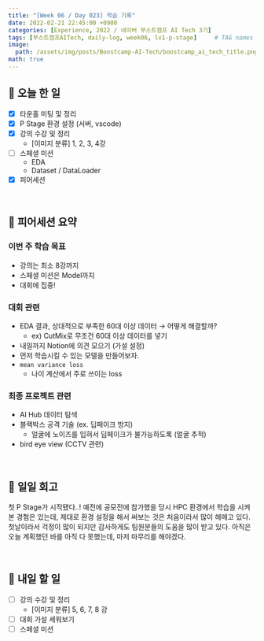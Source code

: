 ```yaml
---
title: "[Week 06 / Day 023] 학습 기록"
date: 2022-02-21 22:45:00 +0900
categories: [Experience, 2022 / 네이버 부스트캠프 AI Tech 3기]
tags: [부스트캠프AITech, daily-log, week06, lv1-p-stage]     # TAG names should always be lowercase
image: 
  path: /assets/img/posts/Boostcamp-AI-Tech/boostcamp_ai_tech_title.png
math: true
---
```

## **📝 오늘 한 일**
- [x]  타운홀 미팅 및 정리
- [x]  P Stage 환경 설정 (서버, vscode)
- [x]  강의 수강 및 정리
    - [이미지 분류] 1, 2, 3, 4강
- [ ]  스페셜 미션
    - EDA
    - Dataset / DataLoader
- [x]  피어세션

<br>

## **👥 피어세션 요약**
### **이번 주 학습 목표**
- 강의는 최소 8강까지
- 스페셜 미션은 Model까지
- 대회에 집중!

### **대회 관련**
- EDA 결과, 상대적으로 부족한 60대 이상 데이터 → 어떻게 해결할까?
    - ex) CutMix로 무조건 60대 이상 데이터를 넣기
- 내일까지 Notion에 의견 모으기 (가설 설정)
- 먼저 학습시킬 수 있는 모델을 만들어보자.
- `mean variance loss`
    - 나이 계산에서 주로 쓰이는 loss

### **최종 프로젝트 관련**
- AI Hub 데이터 탐색
- 블랙박스 공격 기술 (ex. 딥페이크 방지)
    - 얼굴에 노이즈를 입혀서 딥페이크가 불가능하도록 (얼굴 추적)
- bird eye view (CCTV 관련)

<br>

## **🐾 일일 회고**
첫 P Stage가 시작됐다..! 예전에 공모전에 참가했을 당시 HPC 환경에서 학습을 시켜본 경험은 있는데, 제대로 환경 설정을 해서 써보는 것은 처음이라서 많이 헤매고 있다. 첫날이라서 걱정이 많이 되지만 감사하게도 팀원분들의 도움을 많이 받고 있다. 아직은 오늘 계획했던 바를 아직 다 못했는데, 마저 마무리를 해야겠다.

<br>

## **🚀 내일 할 일**
- [ ] 강의 수강 및 정리
    - [이미지 분류] 5, 6, 7, 8 강
- [ ] 대회 가설 세워보기
- [ ] 스페셜 미션
